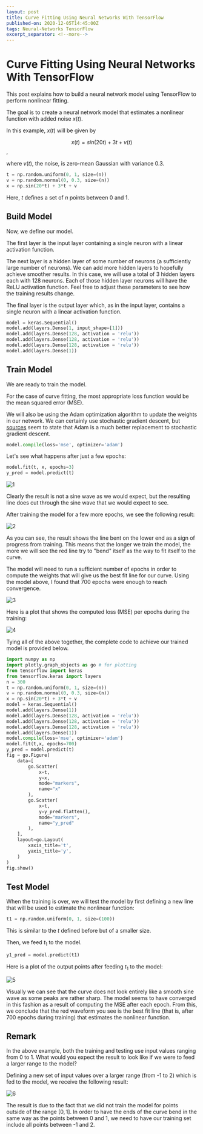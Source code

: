```yaml
---
layout: post
title: Curve Fitting Using Neural Networks With TensorFlow
published-on: 2020-12-05T14:45:00Z
tags: Neural-Networks TensorFlow
excerpt_separator: <!--more-->
---
```


# Curve Fitting Using Neural Networks With TensorFlow

This post explains how to build a neural network model using TensorFlow to perform nonlinear fitting.
<!--more-->
The goal is to create a neural network model that estimates a nonlinear function with added noise $x(t)$.

In this example, $x(t)$ will be given by

$$x(t) = sin(20t) + 3t + v(t)$$,

where $v(t)$, the noise, is zero-mean Gaussian with variance 0.3.

```python
t = np.random.uniform(0, 1, size=(n))
v = np.random.normal(0, 0.3, size=(n))
x = np.sin(20*t) + 3*t + v
```

Here, $t$ defines a set of $n$ points between 0 and 1.

## Build Model

Now, we define our model.

The first layer is the input layer containing a single neuron with a linear activation function.

The next layer is a hidden layer of some number of neurons (a sufficiently large number of neurons). We can add more hidden layers to hopefully achieve smoother results. In this case, we will use a total of 3 hidden layers each with 128 neurons. Each of those hidden layer neurons will have the ReLU activation function. Feel free to adjust these parameters to see how the training results change.

The final layer is the output layer which, as in the input layer, contains a single neuron with a linear activation function.

```python
model = keras.Sequential()
model.add(layers.Dense(1, input_shape=[1]))
model.add(layers.Dense(128, activation = 'relu'))
model.add(layers.Dense(128, activation = 'relu'))
model.add(layers.Dense(128, activation = 'relu'))
model.add(layers.Dense(1))
```

## Train Model

We are ready to train the model.

For the case of curve fitting, the most appropriate loss function would be the mean squared error (MSE).

We will also be using the Adam optimization algorithm to update the weights in our network. We can certainly use stochastic gradient descent, but [sources](https://machinelearningmastery.com/adam-optimization-algorithm-for-deep-learning/) seem to state that Adam is a much better replacement to stochastic gradient descent.

```python
model.compile(loss='mse', optimizer='adam')
```

Let's see what happens after just a few epochs:

```python
model.fit(t, x, epochs=3)
y_pred = model.predict(t)
```

![1](/assets/img/20201205-1.png)

Clearly the result is not a sine wave as we would expect, but the resulting line does cut through the sine wave that we would expect to see.

After training the model for a few more epochs, we see the following result:

![2](/assets/img/20201205-2.png)

As you can see, the result shows the line bent on the lower end as a sign of progress from training. This means that the longer we train the model, the more we will see the red line try to "bend" itself as the way to fit itself to the curve.

The model will need to run a sufficient number of epochs in order to compute the weights that will give us the best fit line for our curve. Using the model above, I found that 700 epochs were enough to reach convergence.

![3](/assets/img/20201205-3.png)

Here is a plot that shows the computed loss (MSE) per epochs during the training:

![4](/assets/img/20201205-4.png)

Tying all of the above together, the complete code to achieve our trained model is provided below.

```python
import numpy as np
import plotly.graph_objects as go # for plotting
from tensorflow import keras
from tensorflow.keras import layers
n = 300
t = np.random.uniform(0, 1, size=(n))
v = np.random.normal(0, 0.3, size=(n))
x = np.sin(20*t) + 3*t + v
model = keras.Sequential()
model.add(layers.Dense(1))
model.add(layers.Dense(128, activation = 'relu'))
model.add(layers.Dense(128, activation = 'relu'))
model.add(layers.Dense(128, activation = 'relu'))
model.add(layers.Dense(1))
model.compile(loss='mse', optimizer='adam')
model.fit(t,x, epochs=700)
y_pred = model.predict(t)
fig = go.Figure(
    data=[
        go.Scatter(
            x=t,
            y=x,
            mode="markers",
            name="x"
        ),
        go.Scatter(
            x=t,
            y=y_pred.flatten(),
            mode="markers",
            name="y_pred"
        ),
    ],
    layout=go.Layout(
        xaxis_title='t',
        yaxis_title='y',
    )
)
fig.show()
```

## Test Model

When the training is over, we will test the model by first defining a new line that will be used to estimate the nonlinear function:

```python
t1 = np.random.uniform(0, 1, size=(100))
```

This is similar to the $t$ defined before but of a smaller size.

Then, we feed $t_1$ to the model.

```python
y1_pred = model.predict(t1)
```

Here is a plot of the output points after feeding $t_1$ to the model:

![5](/assets/img/20201205-5.png)

Visually we can see that the curve does not look entirely like a smooth sine wave as some peaks are rather sharp. The model seems to have converged in this fashion as a result of computing the MSE after each epoch. From this, we conclude that the red waveform you see is the best fit line (that is, after 700 epochs during training) that estimates the nonlinear function.

## Remark

In the above example, both the training and testing use input values ranging from 0 to 1. What would you expect the result to look like if we were to feed a larger range to the model?

Defining a new set of input values over a larger range (from -1 to 2) which is fed to the model, we receive the following result:

![6](/assets/img/20201205-6.png)

The result is due to the fact that we did not train the model for points outside of the range $[0,1]$. In order to have the ends of the curve bend in the same way as the points between 0 and 1, we need to have our training set include all points between -1 and 2.

